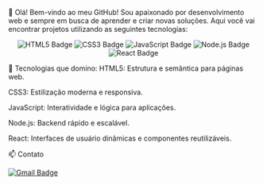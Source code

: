 👋 Olá! Bem-vindo ao meu GitHub!
Sou apaixonado por desenvolvimento web e sempre em busca de aprender e criar novas soluções. Aqui você vai encontrar projetos utilizando as seguintes tecnologias:

<p align="center"> <img src="https://img.shields.io/badge/HTML5-E34F26?style=for-the-badge&logo=html5&logoColor=white" alt="HTML5 Badge"/> <img src="https://img.shields.io/badge/CSS3-1572B6?style=for-the-badge&logo=css3&logoColor=white" alt="CSS3 Badge"/> <img src="https://img.shields.io/badge/JavaScript-F7DF1E?style=for-the-badge&logo=javascript&logoColor=black" alt="JavaScript Badge"/> <img src="https://img.shields.io/badge/Node.js-339933?style=for-the-badge&logo=nodedotjs&logoColor=white" alt="Node.js Badge"/> <img src="https://img.shields.io/badge/React-20232A?style=for-the-badge&logo=react&logoColor=61DAFB" alt="React Badge"/> </p>
🚀 Tecnologias que domino:
HTML5: Estrutura e semântica para páginas web.

CSS3: Estilização moderna e responsiva.

JavaScript: Interatividade e lógica para aplicações.

Node.js: Backend rápido e escalável.

React: Interfaces de usuário dinâmicas e componentes reutilizáveis.

📫 Contato
<p> <a href="mailto:kayoqzydev@gmail.com"> <img src="https://img.shields.io/badge/Gmail-D14836?style=for-the-badge&logo=gmail&logoColor=white" alt="Gmail Badge"/> </a> </p>
